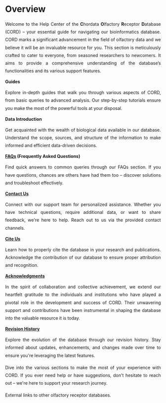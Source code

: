 # Overview

<p style="text-align:justify; line-height: 1.8; ">Welcome to the Help Center of the <b>C</b>hordata <b>O</b>lfactory <b>R</b>eceptor <b>D</b>atabase (CORD) – your essential guide for navigating our bioinformatics database. CORD marks a significant advancement in the field of olfactory data and we believe it will be an invaluable resource for you. This section is meticulously crafted to cater to everyone, from seasoned researchers to newcomers. It aims to provide a comprehensive understanding of the database’s functionalities and its various support features.</p>

**Guides**

<p style="text-align:justify; line-height: 1.8; ">Explore in-depth guides that walk you through various aspects of CORD, from basic queries to advanced analysis. Our step-by-step tutorials ensure you make the most of the powerful tools at your disposal.</p>

**Data Introduction**

<p style="text-align:justify; line-height: 1.8; ">Get acquainted with the wealth of biological data available in our database. Understand the scope, sources, and structure of the information to make informed and efficient data-driven decisions.</p>

**[FAQs](./3-FAQs.md) (Frequently Asked Questions)**

<p style="text-align:justify; line-height: 1.8; ">Find quick answers to common queries through our FAQs section. If you have questions, chances are others have had them too – discover solutions and troubleshoot effectively.</p>

**[Contact Us](./4-ContactUs.md)**

<p style="text-align:justify; line-height: 1.8; ">Connect with our support team for personalized assistance. Whether you have technical questions, require additional data, or want to share feedback, we're here to help. Reach out to us via the provided contact channels.</p>

**[Cite Us](./5-CiteUs.md)**

<p style="text-align:justify; line-height: 1.8; ">Learn how to properly cite the database in your research and publications. Acknowledge the contribution of our database to ensure proper attribution and recognition.</p>

**[Acknowledgments](./6-Acknowledgement.md)**

<p style="text-align:justify; line-height: 1.8; ">In the spirit of collaboration and collective achievement, we extend our heartfelt gratitude to the individuals and institutions who have played a pivotal role in the development and success of CORD. Their unwavering support and contributions have been instrumental in shaping the database into the valuable resource it is today.</p>

**[Revision History](./7-RevisionHistory.md)**

<p style="text-align:justify; line-height: 1.8; ">Explore the evolution of the database through our revision history. Stay informed about updates, enhancements, and changes made over time to ensure you're leveraging the latest features.</p>

<p style="text-align:justify; line-height: 1.8; ">Dive into the various sections to make the most of your experience with CORD. If you ever need help or have suggestions, don't hesitate to reach out – we're here to support your research journey.</p>

<p style="text-align:justify; line-height: 1.8; ">External links to other olfactory receptor databases.</p>

